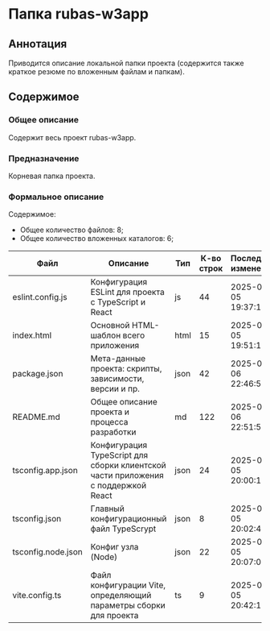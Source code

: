 # Папка rubas-w3app

## Аннотация

Приводится описание локальной папки проекта (содержится также краткое резюме по вложенным файлам и папкам).

## Содержимое

### Общее описание

Содержит весь проект rubas-w3app.

### Предназначение

Корневая папка проекта.

### Формальное описание

Содержимое:
* Общее количество файлов: 8;
* Общее количество вложенных каталогов: 6;

| Файл               | Описание                                                                              | Тип  | К-во строк | Последнее изменение |
|--------------------|---------------------------------------------------------------------------------------|------|------------|---------------------|
| eslint.config.js   | Конфигурация ESLint для проекта с TypeScript и React                                  | js   | 44         | 2025-05-05 19:37:18 |
| index.html         | Основной HTML-шаблон всего приложения                                                 | html | 15         | 2025-05-05 19:51:17 |
| package.json       | Мета-данные проекта: скрипты, зависимости, версии и пр.                               | json | 42         | 2025-05-06 22:46:53 |
| README.md          | Общее описание проекта и процесса разработки                                          | md   | 122        | 2025-05-06 22:51:56 |
| tsconfig.app.json  | Конфигурация TypeScript для сборки клиентской<br> части приложения с поддержкой React | json | 24         | 2025-05-05 20:00:12 |
| tsconfig.json      | Главный конфигурационный файл TypeScrypt                                              | json | 8          | 2025-05-05 20:02:42 |
| tsconfig.node.json | Конфиг узла (Node)                                                                    | json | 22         | 2025-05-05 20:07:05 |
| vite.config.ts     | Файл конфигурации Vite, определяющий параметры сборки для проекта                     | ts   | 9          | 2025-05-05 20:42:18 |

